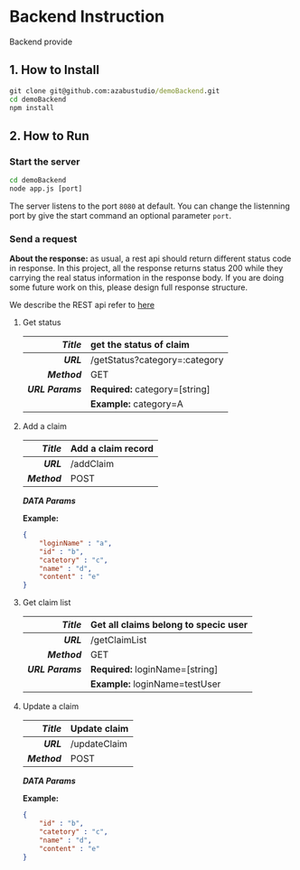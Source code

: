 # Backend Instruction

Backend provide

## 1. How to Install

  ```cmd
  git clone git@github.com:azabustudio/demoBackend.git
  cd demoBackend
  npm install
  ```

## 2. How to Run

### Start the server

  ```cmd
  cd demoBackend
  node app.js [port]
  ```
The server listens to the port `8080` at default.
You can change the listenning port by give the start command an optional parameter `port`.

### Send a request

**About the response:** as usual, a rest api should return different status code in response. In this project, all the response returns status 200 while they carrying the real status information in the response body. If you are doing some future work on this, please design full response structure.

We describe the REST api refer to [here](https://bocoup.com/blog/documenting-your-api)

1. Get status

    |___Title___|get the status of claim|
    |-:|:-|
    |___URL___|/getStatus?category=:category|
    |___Method___|GET|
    |___URL Params___|**Required:** category=[string]|
    ||**Example:** category=A|

1. Add a claim

    |___Title___|Add a claim record|
    |-:|:-|
    |___URL___|/addClaim|
    |___Method___|POST|

    ___DATA Params___

    **Example:**
    ```json
    {
        "loginName" : "a",
        "id" : "b",
        "catetory" : "c",
        "name" : "d",
        "content" : "e"
    }
    ```
1. Get claim list

    |___Title___|Get all claims belong to specic user|
    |-:|:-|
    |___URL___|/getClaimList|
    |___Method___|GET|
    |___URL Params___|**Required:** loginName=[string]|
    ||**Example:** loginName=testUser|

1. Update a claim

    |___Title___|Update claim|
    |-:|:-|
    |___URL___|/updateClaim|
    |___Method___|POST|

    ___DATA Params___

      **Example:**
      ```json
      {
          "id" : "b",
          "catetory" : "c",
          "name" : "d",
          "content" : "e"
      }
      ```
